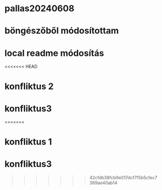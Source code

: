 # pallas20240608
# böngészőből módosítottam
# local readme módosítás
<<<<<<< HEAD
# konfliktus 2
# konfliktus3
=======
# konfliktus 1
# konfliktus3
>>>>>>> 42cfdb38fcb9e017dcf7f5b5cfec7369ae40ab14
